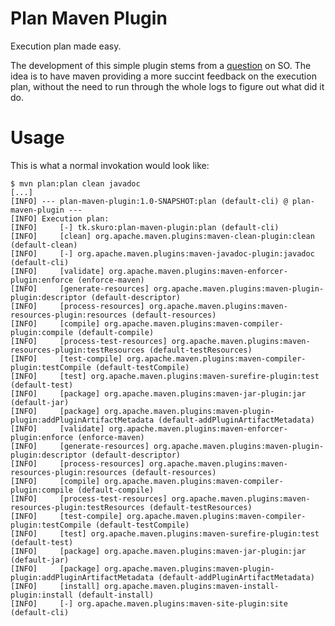 Plan Maven Plugin
=================

Execution plan made easy.

The development of this simple plugin stems from a [question](http://stackoverflow.com/questions/10331462/maven-execution-plan) on SO. The idea is to have maven providing a more
succint feedback on the execution plan, without the need to run through the whole logs to figure out what did it do.

Usage
=====

This is what a normal invokation would look like:

    $ mvn plan:plan clean javadoc
    [...]
    [INFO] --- plan-maven-plugin:1.0-SNAPSHOT:plan (default-cli) @ plan-maven-plugin ---
    [INFO] Execution plan:
    [INFO]     [-] tk.skuro:plan-maven-plugin:plan (default-cli)
    [INFO]     [clean] org.apache.maven.plugins:maven-clean-plugin:clean (default-clean)
    [INFO]     [-] org.apache.maven.plugins:maven-javadoc-plugin:javadoc (default-cli)
    [INFO]     [validate] org.apache.maven.plugins:maven-enforcer-plugin:enforce (enforce-maven)
    [INFO]     [generate-resources] org.apache.maven.plugins:maven-plugin-plugin:descriptor (default-descriptor)
    [INFO]     [process-resources] org.apache.maven.plugins:maven-resources-plugin:resources (default-resources)
    [INFO]     [compile] org.apache.maven.plugins:maven-compiler-plugin:compile (default-compile)
    [INFO]     [process-test-resources] org.apache.maven.plugins:maven-resources-plugin:testResources (default-testResources)
    [INFO]     [test-compile] org.apache.maven.plugins:maven-compiler-plugin:testCompile (default-testCompile)
    [INFO]     [test] org.apache.maven.plugins:maven-surefire-plugin:test (default-test)
    [INFO]     [package] org.apache.maven.plugins:maven-jar-plugin:jar (default-jar)
    [INFO]     [package] org.apache.maven.plugins:maven-plugin-plugin:addPluginArtifactMetadata (default-addPluginArtifactMetadata)
    [INFO]     [validate] org.apache.maven.plugins:maven-enforcer-plugin:enforce (enforce-maven)
    [INFO]     [generate-resources] org.apache.maven.plugins:maven-plugin-plugin:descriptor (default-descriptor)
    [INFO]     [process-resources] org.apache.maven.plugins:maven-resources-plugin:resources (default-resources)
    [INFO]     [compile] org.apache.maven.plugins:maven-compiler-plugin:compile (default-compile)
    [INFO]     [process-test-resources] org.apache.maven.plugins:maven-resources-plugin:testResources (default-testResources)
    [INFO]     [test-compile] org.apache.maven.plugins:maven-compiler-plugin:testCompile (default-testCompile)
    [INFO]     [test] org.apache.maven.plugins:maven-surefire-plugin:test (default-test)
    [INFO]     [package] org.apache.maven.plugins:maven-jar-plugin:jar (default-jar)
    [INFO]     [package] org.apache.maven.plugins:maven-plugin-plugin:addPluginArtifactMetadata (default-addPluginArtifactMetadata)
    [INFO]     [install] org.apache.maven.plugins:maven-install-plugin:install (default-install)
    [INFO]     [-] org.apache.maven.plugins:maven-site-plugin:site (default-cli)
